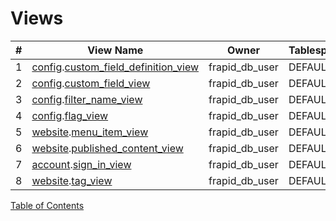 # Views

| # | View Name | Owner | Tablespace | Description |
| --- | --- | --- | --- | --- |
| 1 | [config](schemas/config.md).[custom_field_definition_view](views/config/custom_field_definition_view.md) | frapid_db_user | DEFAULT |  |
| 2 | [config](schemas/config.md).[custom_field_view](views/config/custom_field_view.md) | frapid_db_user | DEFAULT |  |
| 3 | [config](schemas/config.md).[filter_name_view](views/config/filter_name_view.md) | frapid_db_user | DEFAULT |  |
| 4 | [config](schemas/config.md).[flag_view](views/config/flag_view.md) | frapid_db_user | DEFAULT |  |
| 5 | [website](schemas/website.md).[menu_item_view](views/website/menu_item_view.md) | frapid_db_user | DEFAULT |  |
| 6 | [website](schemas/website.md).[published_content_view](views/website/published_content_view.md) | frapid_db_user | DEFAULT |  |
| 7 | [account](schemas/account.md).[sign_in_view](views/account/sign_in_view.md) | frapid_db_user | DEFAULT |  |
| 8 | [website](schemas/website.md).[tag_view](views/website/tag_view.md) | frapid_db_user | DEFAULT |  |



[Table of Contents](README.md)

